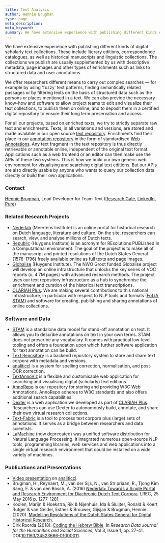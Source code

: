 ```yaml
---
title: Text Analysis
author: Hennie Brugman
type: page
meta_description:
meta_keyword:
summary: We have extensive experience with publishing different kinds of digital scholarly text collections. These include literary editions, correspondence catalogues, as well as historical manuscripts and linguistic collections.
---
```

We have extensive experience with publishing different kinds of digital scholarly text collections. These include literary editions, correspondence catalogues, as well as historical manuscripts and linguistic collections. The collections we publish are usually supplemented by us with descriptive metadata, page images and other types of enrichments such as links to structured data and user annotations.

We offer researchers different means to carry out complex searches — for example by using 'fuzzy' text patterns, finding semantically related passages or by filtering texts on the basis of structured data such as the persons or places mentioned in a text. We can also provide the necessary know-how and software to allow project teams to edit and visualize their text collections, to publish them on online, and to deposit them in a certified digital repository to ensure their long term preservation and access.

For all our projects, based on enriched texts, we try to strictly separate raw text and enrichments. Texts, in all variations and versions, are stored and made available in our open source [text repository](https://github.com/knaw-huc/textrepo). Enrichments find their place in our [annotation repository](https://github.com/knaw-huc/annorepo) in the form of standardised [Web Annotations](https://www.w3.org/annotation/). Any text fragment in the text repository is thus directly retrievable or annotable online, independent of the original text format. Applications such as a web frontend or an editor can then make use the APIs of these two systems. This is how we build our own generic web environment for visualising and searching digital text editions. But our APIs are also directly usable by anyone who wants to query our collection data directly or build their own applications.

### Contact

[Hennie Brugman](mailto:hennie.brugman@di.huc.knaw.nl), Lead Developer for Team Text ([Research Gate](https://www.researchgate.net/profile/Hennie-Brugman), [LinkedIn](https://nl.linkedin.com/in/hennie-brugman-8327369), [Pure](https://pure.knaw.nl/portal/en/persons/h-brugman))

### Related Research Projects

* [Nederlab](https://www.nederlab.nl) (Meertens Institute) is an online portal for historical research on Dutch language, literature and culture. On the site, researchers can search, view, and analyse millions of Dutch texts.
* [Republic](https://republic.huygens.knaw.nl) (Huygens Institute) is an acronym for REsolutions PUBLished In a Computational environment. The goal of the project is to make all of the manuscript and printed resolutions of the Dutch States General (1576-1796) freely available online as full texts and page images.
* [Globalise](https://globalise.huygens.knaw.nl) (Huygens Institute). The NWO Groot funded Globalise project will develop an online infrastructure that unlocks the key series of VOC reports (c. 4.7M pages) with advanced research methods. The project uses our text repository infrastructure as a hub to synchronise the enrichment and curation of the historical text transcriptions.
* [CLARIAH Plus](https://www.clariah.nl/). We are making several contributions to this national infrastructure, in particular with respect to NLP tools and formats ([FoLiA](https://proycon.github.io/folia), [STAM](https://annotation.github.io/stam)) and software for creating, publishing and sharing annotations of online collections.


### Software and Data

* [STAM](https://annotation.github.io/stam) is a standalone data model for stand-off annotation on text. It allows you to describe annotations on text in your own terms. STAM does not prescribe any vocabulary. It comes with practical low-level tooling and offers a foundation upon which further software application for text annotation can be build.
* [Text Repository](https://github.com/knaw-huc/textrepo) is a backend repository system to store and share text corpora with metadata and versions.
* [analiticcl](https://github.com/proycon/analiticcl) is a system for spelling correction, normalisation, and  post-OCR correction.
* [TextAnnoViz](https://github.com/knaw-huc/textannoviz) is a flexible and customisable web application for searching and visualising digital (scholarly) text editions.
* [AnnoRepo](https://github.com/knaw-huc/annorepo) is our repository for storing and providing W3C Web Annotations. AnnoRepo adheres to W3C standards and also offers additional search capabilities.
* [Dexter](https://github.com/knaw-huc/Dexter) is a web application we developed as part of [CLARIAH Plus](https://www.clariah.nl). Researchers can use Dexter to autonomously build, annotate, and share their own virtual research collections.
* [Text-Fabric](https://annotation.github.io/text-fabric/tf/index.html) is a tool to process text corpora plus (large) sets of annotations. It serves as a bridge between  researchers and data scientists.
* [LaMachine](https://proycon.github.io/LaMachine) (now deprecated) was a unified software distribution for Natural Language Processing. It integrated numerous open-source NLP tools, programming libraries, web services and web applications into a single virtual research environment that could be installed on a wide variety of machines.

### Publications and Presentations

* [Video presentation](https://diode.zone/w/kkrqA4MocGwxyC3s68Zsq7) on [analiticcl](https://github.com/proycon/analiticcl).
* Brugman, H., Reynaert, M., van der Sijs, N., van Stripriaan, R., Tjong Kim Sang, E. & van den Bosch, A. (2016) [Nederlab: Towards a Single Portal and Research Environment for Diachronic Dutch Text Corpora](https://aclanthology.org/L16-1203/). LREC, 25 May 2016 p. 1277-1281
* Koolen, Marijn & Hoekstra, Rik & Nijenhuis, Ida & Sluijter, Ronald & Koert, Rutger & van Gelder, Esther & Brouwer, Gijsjan & Brugman, Hennie. (2020). [Modelling Resolutions of the Dutch States General for Digital Historical Research](https://pure.knaw.nl/portal/en/publications/modelling-resolutions-of-the-dutch-states-general-for-digital-his). 
* Dirk Roorda (2018). [Coding the Hebrew Bible](https://brill.com/view/journals/rdj/3/1/article-p27_27.xml). In _Research Data Journal for the Humanities and Social Sciences_, Vol 3, Issue 1, pp. 27-41. DOI:[10.1163/24523666-01000011](https://doi.org/10.1163/24523666-01000011).

